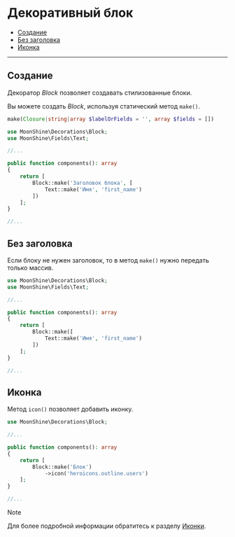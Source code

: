 # Декоративный блок

- [Создание](#make)
- [Без заголовка](#wihtout-heading)
- [Иконка](#icon)

---

<a name="make"></a>
## Создание

Декоратор *Block* позволяет создавать стилизованные блоки.

Вы можете создать *Block*, используя статический метод `make()`.

```php
make(Closure|string|array $labelOrFields = '', array $fields = [])
```

```php
use MoonShine\Decorations\Block;
use MoonShine\Fields\Text;

//...

public function components(): array
{
    return [
        Block::make('Заголовок блока', [
            Text::make('Имя', 'first_name')
        ])
    ];
}

//...
```

<a name="no-title"></a>
## Без заголовка

Если блоку не нужен заголовок, то в метод `make()` нужно передать только массив.

```php
use MoonShine\Decorations\Block;
use MoonShine\Fields\Text;

//...

public function components(): array
{
    return [
        Block::make([
            Text::make('Имя', 'first_name')
        ])
    ];
}

//...
```

<a name="icon"></a>
## Иконка

Метод `icon()` позволяет добавить иконку.

```php
use MoonShine\Decorations\Block;

//...

public function components(): array
{
    return [
        Block::make('Блок')
            ->icon('heroicons.outline.users')
    ];
}

//...
```

> [!NOTE]
> Для более подробной информации обратитесь к разделу [Иконки](/docs/{{version}}/appearance/icons).

